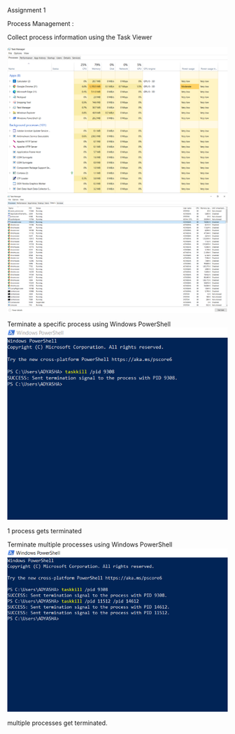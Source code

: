 Assignment 1



Process Management :



Collect process information using the Task Viewer

![task manager](https://github.com/adyashap2011/module2/blob/main/task%20manager.PNG)
![PID](https://github.com/adyashap2011/module2/blob/main/PID.PNG)


Terminate a specific process using Windows PowerShell 
![kill one process](https://github.com/adyashap2011/module2/blob/main/kill.PNG)


1 process gets terminated

Terminate multiple processes using Windows PowerShell 
![kill multiple processes](https://github.com/adyashap2011/module2/blob/main/multiple%20kill.PNG)


multiple processes get terminated.
